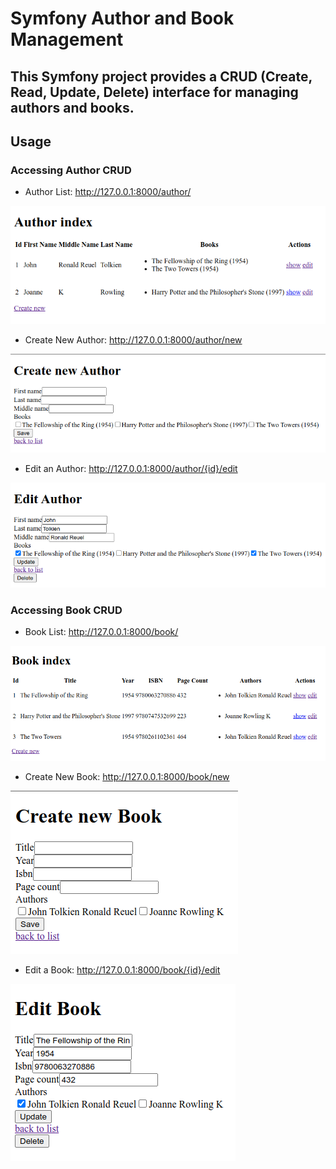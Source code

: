 # Symfony Author and Book Management

This Symfony project provides a CRUD (Create, Read, Update, Delete) interface for managing authors and books.
-
## Usage

### Accessing Author CRUD
* Author List: http://127.0.0.1:8000/author/
  
![Author List](<project/images/author list.png>)

* Create New Author: http://127.0.0.1:8000/author/new
  
![New Author](<project/images/author new.png>)

* Edit an Author: http://127.0.0.1:8000/author/{id}/edit
  
![Edit Author](<project/images/author edit.png>)

### Accessing Book CRUD
* Book List: http://127.0.0.1:8000/book/
  
![Book List](<project/images/book list.png>)

* Create New Book: http://127.0.0.1:8000/book/new
  
![New Book](<project/images/book new.png>)

* Edit a Book: http://127.0.0.1:8000/book/{id}/edit
  
![Edit Book](<project/images/book edit.png>)
